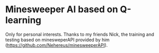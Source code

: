 # Minesweeper AI based on Q-learning
Only for personal interests.
Thanks to my friends Nick, the training and testing based on minesweperAPI provided by him (https://github.com/Nehereus/minesweeperAPI).
